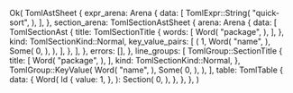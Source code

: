 Ok(
    TomlAstSheet {
        expr_arena: Arena {
            data: [
                TomlExpr::String(
                    "quick-sort",
                ),
            ],
        },
        section_arena: TomlSectionAstSheet {
            arena: Arena {
                data: [
                    TomlSectionAst {
                        title: TomlSectionTitle {
                            words: [
                                Word(
                                    "package",
                                ),
                            ],
                        },
                        kind: TomlSectionKind::Normal,
                        key_value_pairs: [
                            (
                                1,
                                Word(
                                    "name",
                                ),
                                Some(
                                    0,
                                ),
                            ),
                        ],
                    },
                ],
            },
            errors: [],
        },
        line_groups: [
            TomlGroup::SectionTitle {
                title: [
                    Word(
                        "package",
                    ),
                ],
                kind: TomlSectionKind::Normal,
            },
            TomlGroup::KeyValue(
                Word(
                    "name",
                ),
                Some(
                    0,
                ),
            ),
        ],
        table: TomlTable {
            data: {
                Word(
                    Id {
                        value: 1,
                    },
                ): Section(
                    0,
                ),
            },
        },
    },
)